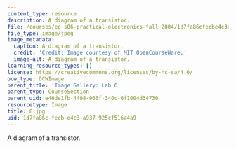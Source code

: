 ```yaml
---
content_type: resource
description: A diagram of a transistor.
file: /courses/ec-s06-practical-electronics-fall-2004/1d7fa86cfecbe4c3a937925cf516a4a9_8.jpg
file_type: image/jpeg
image_metadata:
  caption: A diagram of a transistor.
  credit: 'Credit: Image courtesy of MIT OpenCourseWare.'
  image-alt: A diagram of a transistor.
learning_resource_types: []
license: https://creativecommons.org/licenses/by-nc-sa/4.0/
ocw_type: OCWImage
parent_title: 'Image Gallery: Lab 6'
parent_type: CourseSection
parent_uid: e46de1fb-4408-966f-340c-6f1004d34730
resourcetype: Image
title: 8.jpg
uid: 1d7fa86c-fecb-e4c3-a937-925cf516a4a9
---
```

A diagram of a transistor.